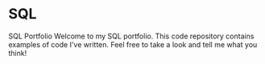 # SQL
SQL Portfolio
Welcome to my SQL portfolio. This code repository contains examples of code I've written. Feel free to take a look and tell me what you think!
